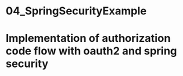 # 04_SpringSecurityExample
# Implementation of authorization code flow with oauth2 and spring security
